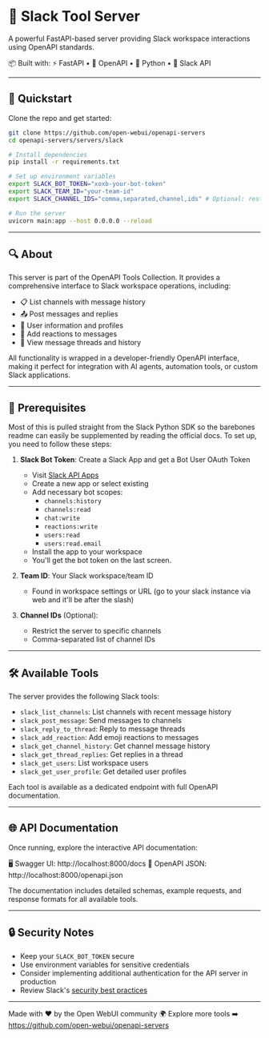 # 💬 Slack Tool Server

A powerful FastAPI-based server providing Slack workspace interactions using OpenAPI standards.

📦 Built with:
⚡️ FastAPI • 📜 OpenAPI • 🐍 Python • 💬 Slack API

---

## 🚀 Quickstart

Clone the repo and get started:

```bash
git clone https://github.com/open-webui/openapi-servers
cd openapi-servers/servers/slack

# Install dependencies
pip install -r requirements.txt

# Set up environment variables
export SLACK_BOT_TOKEN="xoxb-your-bot-token"
export SLACK_TEAM_ID="your-team-id"
export SLACK_CHANNEL_IDS="comma,separated,channel,ids" # Optional: restrict to specific channels - leave blank to include all channels that the bot user has been added to

# Run the server
uvicorn main:app --host 0.0.0.0 --reload
```

---

## 🔍 About

This server is part of the OpenAPI Tools Collection. It provides a comprehensive interface to Slack workspace operations, including:

- 📋 List channels with message history
- 📤 Post messages and replies
- 👥 User information and profiles
- 👋 Add reactions to messages
- 📜 View message threads and history

All functionality is wrapped in a developer-friendly OpenAPI interface, making it perfect for integration with AI agents, automation tools, or custom Slack applications.

---

## 🔑 Prerequisites
Most of this is pulled straight from the Slack Python SDK so the barebones readme can easily be supplemented by reading the official docs. To set up, you need to follow these steps:
1. **Slack Bot Token**: Create a Slack App and get a Bot User OAuth Token
   - Visit [Slack API Apps](https://api.slack.com/apps)
   - Create a new app or select existing
   - Add necessary bot scopes:
     - `channels:history`
     - `channels:read`
     - `chat:write`
     - `reactions:write`
     - `users:read`
     - `users:read.email`
   - Install the app to your workspace
   - You'll get the bot token on the last screen. 

2. **Team ID**: Your Slack workspace/team ID
   - Found in workspace settings or URL (go to your slack instance via web and it'll be after the slash)

3. **Channel IDs** (Optional):
   - Restrict the server to specific channels
   - Comma-separated list of channel IDs

---

## 🛠️ Available Tools

The server provides the following Slack tools:

- `slack_list_channels`: List channels with recent message history
- `slack_post_message`: Send messages to channels
- `slack_reply_to_thread`: Reply to message threads
- `slack_add_reaction`: Add emoji reactions to messages
- `slack_get_channel_history`: Get channel message history
- `slack_get_thread_replies`: Get replies in a thread
- `slack_get_users`: List workspace users
- `slack_get_user_profile`: Get detailed user profiles

Each tool is available as a dedicated endpoint with full OpenAPI documentation.

---

## 🌐 API Documentation

Once running, explore the interactive API documentation:

🖥️ Swagger UI: http://localhost:8000/docs
📄 OpenAPI JSON: http://localhost:8000/openapi.json

The documentation includes detailed schemas, example requests, and response formats for all available tools.

---

## 🔒 Security Notes

- Keep your `SLACK_BOT_TOKEN` secure
- Use environment variables for sensitive credentials
- Consider implementing additional authentication for the API server in production
- Review Slack's [security best practices](https://api.slack.com/authentication/best-practices)

---

Made with ❤️ by the Open WebUI community 🌍
Explore more tools ➡️ https://github.com/open-webui/openapi-servers
